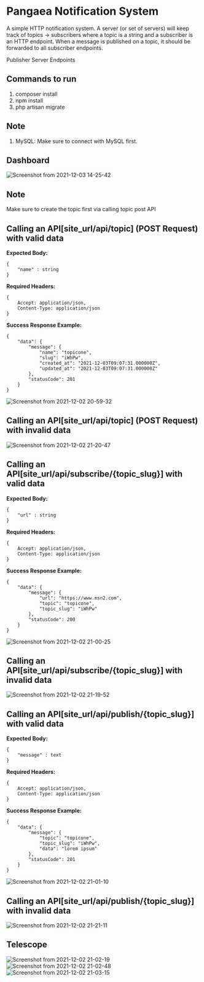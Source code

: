 # Pangaea Notification System
A simple HTTP notification system. A server (or set of servers) will keep track of topics ->
subscribers where a topic is a string and a subscriber is an HTTP endpoint. When a message is published on a topic, it
should be forwarded to all subscriber endpoints.

Publisher Server Endpoints


## Commands to run
1) composer install
2) npm install
3) php artisan migrate

## Note
1) MySQL: Make sure to connect with MySQL first.
   
## Dashboard
![Screenshot from 2021-12-03 14-25-42](https://user-images.githubusercontent.com/36469012/144578688-2d38168d-1a77-4eae-a91f-9dced4972bfe.png)


## Note
Make sure to create the topic first via calling topic post API

## Calling an API[site_url/api/topic] (POST Request) with valid data
**Expected Body:** 
```
{
   	"name" : string
}
```

**Required Headers:** 
```
{
    Accept: application/json,
    Content-Type: application/json
}
```

**Success Response Example:** 
```
{
    "data": {
        "message": {
            "name": "topicone",
            "slug": "iWhPw",
            "created_at": "2021-12-03T09:07:31.000000Z",
            "updated_at": "2021-12-03T09:07:31.000000Z"
        },
        "statusCode": 201
    }
}
```



![Screenshot from 2021-12-02 20-59-32](https://user-images.githubusercontent.com/36469012/144459973-1157611d-bec3-4296-b840-e440fe2ba1d2.png)

## Calling an API[site_url/api/topic] (POST Request) with invalid data
![Screenshot from 2021-12-02 21-20-47](https://user-images.githubusercontent.com/36469012/144461475-28ae5a63-26b1-4c1c-b7ba-def81ade680b.png)


## Calling an API[site_url/api/subscribe/{topic_slug}] with valid data 

**Expected Body:** 
```
{
   	"url" : string
}
```

**Required Headers:** 
```
{
    Accept: application/json,
    Content-Type: application/json
}
```

**Success Response Example:** 
```
{
    "data": {
        "message": {
            "url": "https://www.msn2.com",
            "topic": "topicone",
            "topic_slug": "iWhPw"
        },
        "statusCode": 200
    }
}
```

![Screenshot from 2021-12-02 21-00-25](https://user-images.githubusercontent.com/36469012/144460012-438a6331-7718-407e-b361-8d0efae4def9.png)


## Calling an API[site_url/api/subscribe/{topic_slug}] with invalid data 
![Screenshot from 2021-12-02 21-19-52](https://user-images.githubusercontent.com/36469012/144461547-aa1fdbbc-0ed3-4bd1-83db-140b1a4166d9.png)


## Calling an API[site_url/api/publish/{topic_slug}] with valid data

**Expected Body:** 
```
{
   	"message" : text
}
```

**Required Headers:** 
```
{
    Accept: application/json,
    Content-Type: application/json
}
```

**Success Response Example:** 
```
{
    "data": {
        "message": {
            "topic": "topicone",
            "topic_slug": "iWhPw",
            "data": "lorem ipsum"
        },
        "statusCode": 201
    }
}
```


![Screenshot from 2021-12-02 21-01-10](https://user-images.githubusercontent.com/36469012/144460023-81d2e8c2-5910-4af5-ae18-2a752c356737.png)

## Calling an API[site_url/api/publish/{topic_slug}] with invalid data
![Screenshot from 2021-12-02 21-21-11](https://user-images.githubusercontent.com/36469012/144461615-639d5159-b493-4ccc-9a79-93a16cd9b685.png)


## Telescope

![Screenshot from 2021-12-02 21-02-19](https://user-images.githubusercontent.com/36469012/144460104-5c277596-48f6-4451-abe1-83edae4a1851.png)
![Screenshot from 2021-12-02 21-02-48](https://user-images.githubusercontent.com/36469012/144460129-66c884b0-e91c-4a79-bb7d-950663958078.png)
![Screenshot from 2021-12-02 21-03-15](https://user-images.githubusercontent.com/36469012/144460185-6322aefa-44e8-42bd-868f-9c95fe42cb5d.png)


